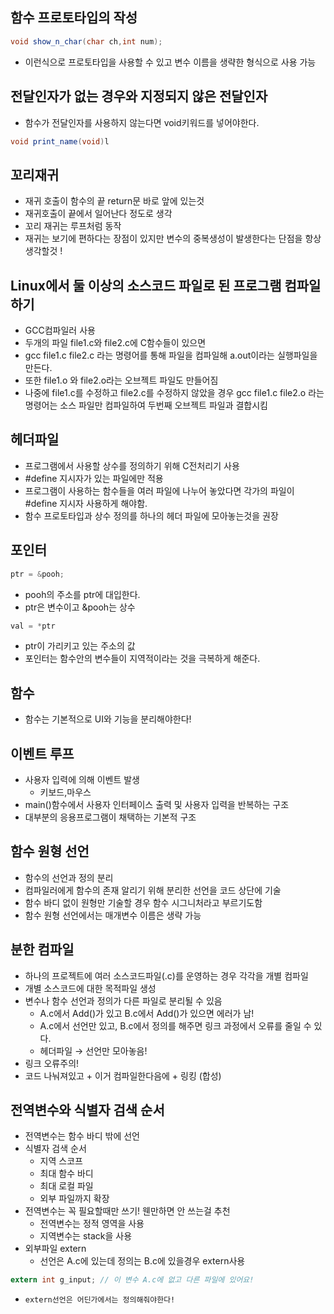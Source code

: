 ## 함수 프로토타입의 작성

```java
void show_n_char(char ch,int num);
```

- 이런식으로 프로토타입을 사용할 수 있고 변수 이름을 생략한 형식으로 사용 가능

## 전달인자가 없는 경우와 지정되지 않은 전달인자

- 함수가 전달인자를 사용하지 않는다면 void키워드를 넣어야한다.

```java
void print_name(void)l
```

## 꼬리재귀

- 재귀 호출이 함수의 끝 return문 바로 앞에 있는것
- 재귀호출이 끝에서 일어난다 정도로 생각
- 꼬리 재귀는 루프처럼 동작
- 재귀는 보기에 편하다는 장점이 있지만 변수의 중복생성이 발생한다는 단점을 항상 생각할것 !

## Linux에서 둘 이상의 소스코드 파일로 된 프로그램 컴파일하기

- GCC컴파일러 사용
- 두개의 파일 file1.c와 file2.c에 C함수들이 있으면
- gcc file1.c file2.c 라는 명령어를 통해 파일을 컴파일해 a.out이라는 실행파일을 만든다.
- 또한 file1.o 와 file2.o라는 오브젝트 파일도 만들어짐
- 나중에 file1.c를 수정하고 file2.c를 수정하지 않았을 경우 gcc file1.c file2.o 라는 명령어는 소스 파일만 컴파일하여 두번째 오브젝트 파일과 결합시킴

## 헤더파일

- 프로그램에서 사용할 상수를 정의하기 위해 C전처리기 사용
- #define 지시자가 있는 파일에만 적용
- 프로그램이 사용하는 함수들을 여러 파일에 나누어 놓았다면 각가의 파일이 #define 지시자 사용하게 해야함.
- 함수 프로토타입과 상수 정의를 하나의 헤더 파일에 모아놓는것을 권장

## 포인터

```java
ptr = &pooh;
```

- pooh의 주소를 ptr에 대입한다.
- ptr은 변수이고 &pooh는 상수

```java
val = *ptr
```

- ptr이 가리키고 있는 주소의 값
- 포인터는 함수안의 변수들이 지역적이라는 것을 극복하게 해준다.

## 함수

- 함수는 기본적으로 UI와 기능을 분리해야한다!

## 이벤트 루프

- 사용자 입력에 의해 이벤트 발생
  - 키보드,마우스
- main()함수에서 사용자 인터페이스 출력 및 사용자 입력을 반복하는 구조
- 대부분의 응용프로그램이 채택하는 기본적 구조

## 함수 원형 선언

- 함수의 선언과 정의 분리
- 컴파일러에게 함수의 존재 알리기 위해 분리한 선언을 코드 상단에 기술
- 함수 바디 없이 원형만 기술할 경우 함수 시그니처라고 부르기도함
- 함수 원형 선언에서는 매개변수 이름은 생략 가능

## 분한 컴파일

- 하나의 프로젝트에 여러 소스코드파일(.c)를 운영하는 경우 각각을 개별 컴파일
- 개별 소스코드에 대한 목적파일 생성
- 변수나 함수 선언과 정의가 다른 파일로 분리될 수 있음
  - A.c에서 Add()가 있고 B.c에서 Add()가 있으면 에러가 남!
  - A.c에서 선언만 있고, B.c에서 정의를 해주면 링크 과정에서 오류를 줄일 수 있다.
  - 헤더파일 → 선언만 모아놓음!
- 링크 오류주의!
- 코드 나눠져있고 + 이거 컴파일한다음에 + 링킹 (합성)

## 전역변수와 식별자 검색 순서

- 전역변수는 함수 바디 밖에 선언
- 식별자 검색 순서
  - 지역 스코프
  - 최대 함수 바디
  - 최대 로컬 파일
  - 외부 파일까지 확장
- 전역변수는 꼭 필요할때만 쓰기! 웬만하면 안 쓰는걸 추천
  - 전역변수는 정적 영역을 사용
  - 지역변수는 stack을 사용
- 외부파일 extern
  - 선언은 A.c에 있는데 정의는 B.c에 있을경우 extern사용

```c
extern int g_input; // 이 변수 A.c에 없고 다른 파일에 있어요!
```

- `extern선언은 어딘가에서는 정의해줘야한다!`
